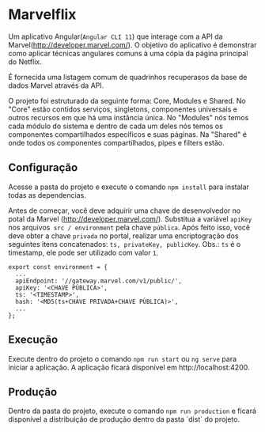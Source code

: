 # Marvelflix
Um aplicativo Angular(`Angular CLI 11`) que interage com a API da Marvel(http://developer.marvel.com/). O objetivo do aplicativo é demonstrar como aplicar técnicas angulares comuns à uma cópia da página principal do Netflix.

É fornecida uma listagem comum de quadrinhos recuperasos da base de dados Marvel através da API.

O projeto foi estruturado da seguinte forma: Core, Modules e Shared. No "Core" estão contidos serviços, singletons, componentes universais e outros recursos em que há uma instância única. No "Modules" nós temos cada módulo do sistema e dentro de cada um deles nós temos os componentes compartilhados específicos e suas páginas. Na "Shared" é onde todos os componentes compartilhados, pipes e filters estão.

## Configuração
Acesse a pasta do projeto e execute o comando `npm install` para instalar todas as dependencias.

Antes de começar, você deve adquirir uma chave de desenvolvedor no potal da Marvel (http://developer.marvel.com/). Substitua a variável `apiKey` nos arquivos` src / environment` pela chave `` pública ``. Após feito isso, você deve obter a chave ``privada`` no portal, realizar uma encriptogração dos seguintes itens concatenados: ``ts, privateKey, publicKey``.
Obs.: ``ts`` é o timestamp, ele pode ser utilizado com valor ``1``.

```
export const environment = {
  ...
  apiEndpoint: '//gateway.marvel.com/v1/public/',
  apiKey: '<CHAVE PÚBLICA>',
  ts: '<TIMESTAMP>',
  hash: '<MD5(ts+CHAVE PRIVADA+CHAVE PÚBLICA)>',
  ...
};
```
## Execução
Execute dentro do projeto o comando `npm run start` ou `ng serve` para iniciar a aplicação. A aplicação ficará disponível em http://localhost:4200.

## Produção
Dentro da pasta do projeto, execute o comando `npm run production` e ficará disponível a distribuição de produção dentro da pasta ´dist´ do projeto.
